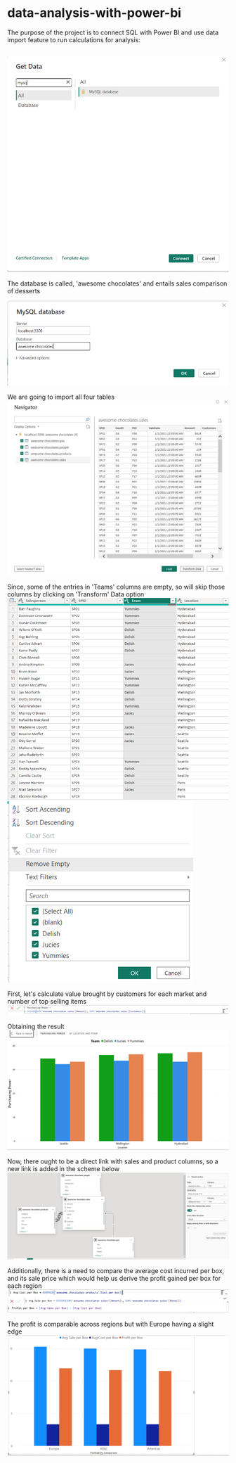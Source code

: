 # data-analysis-with-power-bi

The purpose of the project is to connect SQL with Power BI and use data import feature to run calculations for analysis:

```First, lets connect Power Bi with MySQL server;
```


![Query Output](https://github.com/junaidnaeem-carleton/data-analysis-with-power-bi/blob/main/p1.png?raw=true)



The database is called, 'awesome chocolates' and entails sales comparison of desserts



![Query Output](https://github.com/junaidnaeem-carleton/data-analysis-with-power-bi/blob/main/p2.png?raw=true)


We are going to import all four tables
![Query Output](https://github.com/junaidnaeem-carleton/data-analysis-with-power-bi/blob/main/p3.png?raw=true)

Since, some of the entries in 'Teams' columns are empty, so will skip those columns by clicking on 'Transform' Data option
![Query Output](https://github.com/junaidnaeem-carleton/data-analysis-with-power-bi/blob/main/p4.png?raw=true)
![Query Output](https://github.com/junaidnaeem-carleton/data-analysis-with-power-bi/blob/main/p5.png?raw=true)

First, let's calculate value brought by customers for each market and number of top selling items
![Query Output](https://github.com/junaidnaeem-carleton/data-analysis-with-power-bi/blob/main/p6.png?raw=true)

Obtaining the result
![Query Output](https://github.com/junaidnaeem-carleton/data-analysis-with-power-bi/blob/main/p7.png?raw=true)

Now, there ought to be a direct link with sales and product columns, so a new link is added in the scheme below
![Query Output](https://github.com/junaidnaeem-carleton/data-analysis-with-power-bi/blob/main/p8.png?raw=true)

Additionally, there is a need to compare the average cost incurred per box, and its sale price which would help us derive the profit gained per box for each region
![Query Output](https://github.com/junaidnaeem-carleton/data-analysis-with-power-bi/blob/main/p9.png?raw=true)
![Query Output](https://github.com/junaidnaeem-carleton/data-analysis-with-power-bi/blob/main/p10.png?raw=true)
![Query Output](https://github.com/junaidnaeem-carleton/data-analysis-with-power-bi/blob/main/p11.png?raw=true)

The profit is comparable across regions but with Europe having a slight edge
![Query Output](https://github.com/junaidnaeem-carleton/data-analysis-with-power-bi/blob/main/p12.png?raw=true)
